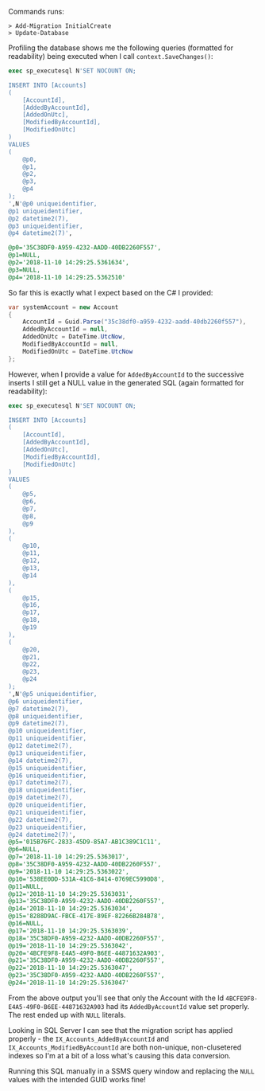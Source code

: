 Commands runs:

```text
> Add-Migration InitialCreate
> Update-Database
```

Profiling the database shows me the following queries (formatted for readability) being executed when I call `context.SaveChanges()`:

```sql
exec sp_executesql N'SET NOCOUNT ON;

INSERT INTO [Accounts] 
(
    [AccountId], 
    [AddedByAccountId], 
    [AddedOnUtc], 
    [ModifiedByAccountId], 
    [ModifiedOnUtc]
)
VALUES 
(
    @p0, 
    @p1, 
    @p2, 
    @p3, 
    @p4
);
',N'@p0 uniqueidentifier,
@p1 uniqueidentifier,
@p2 datetime2(7),
@p3 uniqueidentifier,
@p4 datetime2(7)',

@p0='35C38DF0-A959-4232-AADD-40DB2260F557',
@p1=NULL,
@p2='2018-11-10 14:29:25.5361634',
@p3=NULL,
@p4='2018-11-10 14:29:25.5362510' 
```

So far this is exactly what I expect based on the C# I provided:

```csharp
var systemAccount = new Account
{
    AccountId = Guid.Parse("35c38df0-a959-4232-aadd-40db2260f557"),
    AddedByAccountId = null,
    AddedOnUtc = DateTime.UtcNow,
    ModifiedByAccountId = null,
    ModifiedOnUtc = DateTime.UtcNow
};
```

However, when I provide a value for `AddedByAccountId` to the successive inserts I still get a NULL value in the generated SQL  (again formatted for readability):

```sql
exec sp_executesql N'SET NOCOUNT ON;

INSERT INTO [Accounts] 
(
    [AccountId], 
    [AddedByAccountId], 
    [AddedOnUtc], 
    [ModifiedByAccountId], 
    [ModifiedOnUtc]
)
VALUES 
(
    @p5, 
    @p6, 
    @p7, 
    @p8, 
    @p9
),
(
    @p10, 
    @p11, 
    @p12, 
    @p13, 
    @p14
),
(
    @p15, 
    @p16, 
    @p17, 
    @p18, 
    @p19
),
(
    @p20, 
    @p21, 
    @p22, 
    @p23, 
    @p24
);
',N'@p5 uniqueidentifier,
@p6 uniqueidentifier,
@p7 datetime2(7),
@p8 uniqueidentifier,
@p9 datetime2(7),
@p10 uniqueidentifier,
@p11 uniqueidentifier,
@p12 datetime2(7),
@p13 uniqueidentifier,
@p14 datetime2(7),
@p15 uniqueidentifier,
@p16 uniqueidentifier,
@p17 datetime2(7),
@p18 uniqueidentifier,
@p19 datetime2(7),
@p20 uniqueidentifier,
@p21 uniqueidentifier,
@p22 datetime2(7),
@p23 uniqueidentifier,
@p24 datetime2(7)',
@p5='015B76FC-2833-45D9-85A7-AB1C389C1C11',
@p6=NULL,
@p7='2018-11-10 14:29:25.5363017',
@p8='35C38DF0-A959-4232-AADD-40DB2260F557',
@p9='2018-11-10 14:29:25.5363022',
@p10='538EE0DD-531A-41C6-8414-0769EC5990D8',
@p11=NULL,
@p12='2018-11-10 14:29:25.5363031',
@p13='35C38DF0-A959-4232-AADD-40DB2260F557',
@p14='2018-11-10 14:29:25.5363034',
@p15='8288D9AC-FBCE-417E-89EF-82266B284B78',
@p16=NULL,
@p17='2018-11-10 14:29:25.5363039',
@p18='35C38DF0-A959-4232-AADD-40DB2260F557',
@p19='2018-11-10 14:29:25.5363042',
@p20='4BCFE9F8-E4A5-49F0-B6EE-44871632A903',
@p21='35C38DF0-A959-4232-AADD-40DB2260F557',
@p22='2018-11-10 14:29:25.5363047',
@p23='35C38DF0-A959-4232-AADD-40DB2260F557',
@p24='2018-11-10 14:29:25.5363047'
```

From the above output you'll see that only the Account with the Id `4BCFE9F8-E4A5-49F0-B6EE-44871632A903` had its `AddedByAccountId` value set properly. The rest ended up with `NULL` literals.

Looking in SQL Server I can see that the migration script has applied properly - the `IX_Accounts_AddedByAccountId` and `IX_Accounts_ModifiedByAccountId` are both non-unique, non-clusetered indexes so I'm at a bit of a loss what's causing this data conversion.

Running this SQL manually in a SSMS query window and replacing the `NULL` values with the intended GUID works fine!